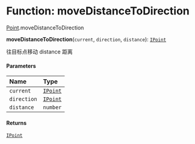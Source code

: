 # Function: moveDistanceToDirection

[Point](/en/auto-docs/utils/modules/Point.md).moveDistanceToDirection

**moveDistanceToDirection**(`current`, `direction`, `distance`): [`IPoint`](/en/auto-docs/utils/interfaces/IPoint.md)

往目标点移动 distance 距离

#### Parameters

| Name | Type |
| :------ | :------ |
| `current` | [`IPoint`](/en/auto-docs/utils/interfaces/IPoint.md) |
| `direction` | [`IPoint`](/en/auto-docs/utils/interfaces/IPoint.md) |
| `distance` | `number` |

#### Returns

[`IPoint`](/en/auto-docs/utils/interfaces/IPoint.md)
